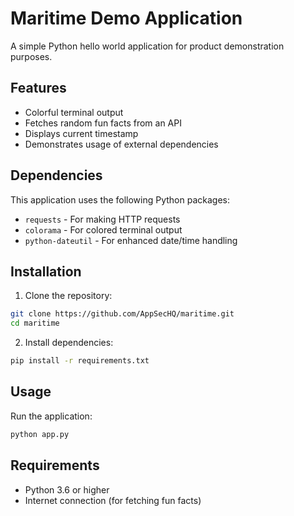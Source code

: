 # Maritime Demo Application

A simple Python hello world application for product demonstration purposes.

## Features

- Colorful terminal output
- Fetches random fun facts from an API
- Displays current timestamp
- Demonstrates usage of external dependencies

## Dependencies

This application uses the following Python packages:
- `requests` - For making HTTP requests
- `colorama` - For colored terminal output
- `python-dateutil` - For enhanced date/time handling

## Installation

1. Clone the repository:
```bash
git clone https://github.com/AppSecHQ/maritime.git
cd maritime
```

2. Install dependencies:
```bash
pip install -r requirements.txt
```

## Usage

Run the application:
```bash
python app.py
```

## Requirements

- Python 3.6 or higher
- Internet connection (for fetching fun facts)
